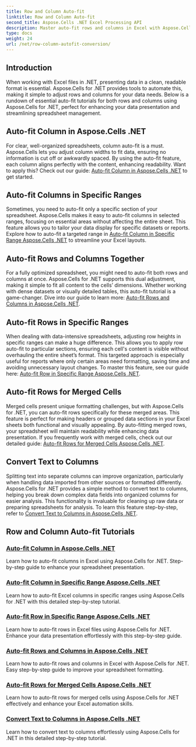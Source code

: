 ```yaml
---
title: Row and Column Auto-fit
linktitle: Row and Column Auto-fit
second_title: Aspose.Cells .NET Excel Processing API
description: Master auto-fit rows and columns in Excel with Aspose.Cells for .NET. Enhance data display with step-by-step tutorials for clear, professional spreadsheets.
type: docs
weight: 24
url: /net/row-column-autofit-conversion/
---
```

## Introduction

When working with Excel files in .NET, presenting data in a clean, readable format is essential. Aspose.Cells for .NET provides tools to automate this, making it simple to adjust rows and columns for your data needs. Below is a rundown of essential auto-fit tutorials for both rows and columns using Aspose.Cells for .NET, perfect for enhancing your data presentation and streamlining spreadsheet management.

## Auto-fit Column in Aspose.Cells .NET
For clear, well-organized spreadsheets, column auto-fit is a must. Aspose.Cells lets you adjust column widths to fit data, ensuring no information is cut off or awkwardly spaced. By using the auto-fit feature, each column aligns perfectly with the content, enhancing readability. Want to apply this? Check out our guide: [Auto-fit Column in Aspose.Cells .NET](./autofit-column-aspose-cells/) to get started.

## Auto-fit Columns in Specific Ranges
Sometimes, you need to auto-fit only a specific section of your spreadsheet. Aspose.Cells makes it easy to auto-fit columns in selected ranges, focusing on essential areas without affecting the entire sheet. This feature allows you to tailor your data display for specific datasets or reports. Explore how to auto-fit a targeted range in [Auto-fit Column in Specific Range Aspose.Cells .NET](./autofit-column-specific-range/) to streamline your Excel layouts.

## Auto-fit Rows and Columns Together
For a fully optimized spreadsheet, you might need to auto-fit both rows and columns at once. Aspose.Cells for .NET supports this dual adjustment, making it simple to fit all content to the cells’ dimensions. Whether working with dense datasets or visually detailed tables, this auto-fit tutorial is a game-changer. Dive into our guide to learn more: [Auto-fit Rows and Columns in Aspose.Cells .NET](./autofit-rows-columns/).

## Auto-fit Rows in Specific Ranges
When dealing with data-intensive spreadsheets, adjusting row heights in specific ranges can make a huge difference. This allows you to apply row auto-fit to particular sections, ensuring each cell's content is visible without overhauling the entire sheet’s format. This targeted approach is especially useful for reports where only certain areas need formatting, saving time and avoiding unnecessary layout changes. To master this feature, see our guide here: [Auto-fit Row in Specific Range Aspose.Cells .NET](./autofit-row-specific-range/).

## Auto-fit Rows for Merged Cells
Merged cells present unique formatting challenges, but with Aspose.Cells for .NET, you can auto-fit rows specifically for these merged areas. This feature is perfect for making headers or grouped data sections in your Excel sheets both functional and visually appealing. By auto-fitting merged rows, your spreadsheet will maintain readability while enhancing data presentation. If you frequently work with merged cells, check out our detailed guide: [Auto-fit Rows for Merged Cells Aspose.Cells .NET](./autofit-rows-merged-cells/).

## Convert Text to Columns
Splitting text into separate columns can improve organization, particularly when handling data imported from other sources or formatted differently. Aspose.Cells for .NET provides a simple method to convert text to columns, helping you break down complex data fields into organized columns for easier analysis. This functionality is invaluable for cleaning up raw data or preparing spreadsheets for analysis. To learn this feature step-by-step, refer to [Convert Text to Columns in Aspose.Cells .NET](./convert-text-to-columns/).

## Row and Column Auto-fit Tutorials
### [Auto-fit Column in Aspose.Cells .NET](./autofit-column-aspose-cells/)
Learn how to auto-fit columns in Excel using Aspose.Cells for .NET. Step-by-step guide to enhance your spreadsheet presentation.
### [Auto-fit Column in Specific Range Aspose.Cells .NET](./autofit-column-specific-range/)
Learn how to auto-fit Excel columns in specific ranges using Aspose.Cells for .NET with this detailed step-by-step tutorial.
### [Auto-fit Row in Specific Range Aspose.Cells .NET](./autofit-row-specific-range/)
Learn how to auto-fit rows in Excel files using Aspose.Cells for .NET. Enhance your data presentation effortlessly with this step-by-step guide.
### [Auto-fit Rows and Columns in Aspose.Cells .NET](./autofit-rows-columns/)
Learn how to auto-fit rows and columns in Excel with Aspose.Cells for .NET. Easy step-by-step guide to improve your spreadsheet formatting.
### [Auto-fit Rows for Merged Cells Aspose.Cells .NET](./autofit-rows-merged-cells/)
Learn how to auto-fit rows for merged cells using Aspose.Cells for .NET effectively and enhance your Excel automation skills.
### [Convert Text to Columns in Aspose.Cells .NET](./convert-text-to-columns/)
Learn how to convert text to columns effortlessly using Aspose.Cells for .NET in this detailed step-by-step tutorial.